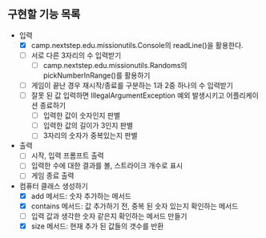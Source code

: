 ## 구현할 기능 목록
- 입력
  - [x] camp.nextstep.edu.missionutils.Console의 readLine()을 활용한다.
  - [ ] 서로 다른 3자리의 수 입력받기
    - [ ] camp.nextstep.edu.missionutils.Randoms의 pickNumberInRange()를 활용하기
  - [ ] 게임이 끝난 경우 재시작/종료를 구분하는 1과 2중 하나의 수 입력받기
  - [ ] 잘못 된 값 입력하면 IllegalArgumentException 예외 발생시키고 어플리케이션 종료하기
    - [ ] 입력한 값이 숫자인지 판별
    - [ ] 입력한 값의 길이가 3인지 판별
    - [ ] 3자리의 숫자가 중복있는지 판별
- 출력 
  - [ ] 시작, 입력 프롬프트 출력
  - [ ] 입력한 수에 대한 결과를 볼, 스트라이크 개수로 표시
  - [ ] 게임 종료 출력
- 컴퓨터 클래스 생성하기
  - [x] add 메서드: 숫자 추가하는 메서드
  - [x] contains 메서드: 값 추가하기 전, 중복 된 숫자 있는지 확인하는 메서드
  - [ ] 입력 값과 생각한 숫자 같은지 확인하는 메서드 만들기
  - [x] size 메서드: 현재 추가 된 값들의 갯수를 반환
